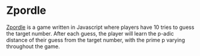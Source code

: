 # Zpordle
[Zpordle](https://mabotkin.github.io/pg132/) is a game written in Javascript where players have 10 tries to guess the target number.  After each guess, the player will learn the p-adic distance of their guess from the target number, with the prime p varying throughout the game.
